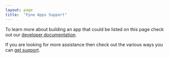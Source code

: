 ```yaml
---
layout: page
title:  "Fyne Apps Support"
---
```


To learn more about building an app that could be listed on this page check out our [developer documentation](https://developer.fyne.io/).

If you are looking for more assistance then check out the various ways you can [get support](https://fyne.io/support/#contact).
